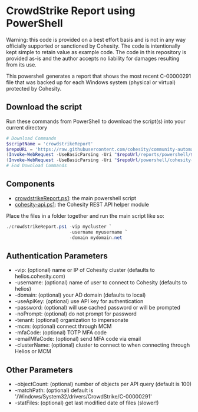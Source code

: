 # CrowdStrike Report using PowerShell

Warning: this code is provided on a best effort basis and is not in any way officially supported or sanctioned by Cohesity. The code is intentionally kept simple to retain value as example code. The code in this repository is provided as-is and the author accepts no liability for damages resulting from its use.

This powershell generates a report that shows the most recent C-00000291 file that was backed up for each Windows system (physical or virtual) protected by Cohesity.

## Download the script

Run these commands from PowerShell to download the script(s) into your current directory

```powershell
# Download Commands
$scriptName = 'crowdstrikeReport'
$repoURL = 'https://raw.githubusercontent.com/cohesity/community-automation-samples/main'
(Invoke-WebRequest -UseBasicParsing -Uri "$repoUrl/reports/powershell/$scriptName/$scriptName.ps1").content | Out-File "$scriptName.ps1"; (Get-Content "$scriptName.ps1") | Set-Content "$scriptName.ps1"
(Invoke-WebRequest -UseBasicParsing -Uri "$repoUrl/powershell/cohesity-api/cohesity-api.ps1").content | Out-File cohesity-api.ps1; (Get-Content cohesity-api.ps1) | Set-Content cohesity-api.ps1
# End Download Commands
```

## Components

* [crowdstrikeReport.ps1](https://raw.githubusercontent.com/cohesity/community-automation-samples/main/reports/powershell/crowdstrikeReport/crowdstrikeReport.ps1): the main powershell script
* [cohesity-api.ps1](https://raw.githubusercontent.com/cohesity/community-automation-samples/main/powershell/cohesity-api/cohesity-api.ps1): the Cohesity REST API helper module

Place the files in a folder together and run the main script like so:

```powershell
./crowdstrikeReport.ps1 -vip mycluster `
                        -username myusername `
                        -domain mydomain.net
```

## Authentication Parameters

* -vip: (optional) name or IP of Cohesity cluster (defaults to helios.cohesity.com)
* -username: (optional) name of user to connect to Cohesity (defaults to helios)
* -domain: (optional) your AD domain (defaults to local)
* -useApiKey: (optional) use API key for authentication
* -password: (optional) will use cached password or will be prompted
* -noPrompt: (optional) do not prompt for password
* -tenant: (optional) organization to impersonate
* -mcm: (optional) connect through MCM
* -mfaCode: (optional) TOTP MFA code
* -emailMfaCode: (optional) send MFA code via email
* -clusterName: (optional) cluster to connect to when connecting through Helios or MCM

## Other Parameters

* -objectCount: (optional) number of objects per API query (default is 100)
* -matchPath: (optional) default is '/Windows/System32/drivers/CrowdStrike/C-00000291'
* -statFiles: (optional) get last modified date of files (slower!)
